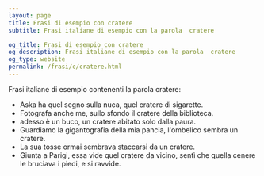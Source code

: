 ```yaml
---
layout: page
title: Frasi di esempio con cratere 
subtitle: Frasi italiane di esempio con la parola  cratere

og_title: Frasi di esempio con cratere 
og_description: Frasi italiane di esempio con la parola  cratere
og_type: website
permalink: /frasi/c/cratere.html
---
```


Frasi italiane di esempio contenenti la parola cratere:


- Aska ha quel segno sulla nuca, quel cratere di sigarette.
- Fotografa anche me, sullo sfondo il cratere della biblioteca.
- adesso è un buco, un cratere abitato solo dalla paura.
- Guardiamo la gigantografia della mia pancia, l'ombelico sembra un cratere.
- La sua tosse ormai sembrava staccarsi da un cratere.
- Giunta a Parigi, essa vide quel cratere da vicino, sentì che quella cenere le bruciava i piedi, e si ravvide.
